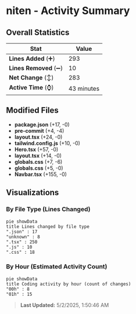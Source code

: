 # niten - Activity Summary 

## Overall Statistics

| Stat                   | Value                                                             |
| ---------------------- | ----------------------------------------------------------------- |
| **Lines Added** (➕)   | 293                                          |
| **Lines Removed** (➖) | 10                                        |
| **Net Change** (↕)    | 283                |
| **Active Time** (⌚)   | 43 minutes |


## Modified Files
- **package.json** (+17, -0)
- **pre-commit** (+4, -4)
- **layout.tsx** (+24, -0)
- **tailwind.config.js** (+10, -0)
- **Hero.tsx** (+57, -0)
- **layout.tsx** (+14, -0)
- **globals.css** (+7, -6)
- **globals.css** (+5, -0)
- **Navbar.tsx** (+155, -0)

## Visualizations

### By File Type (Lines Changed)

```mermaid
pie showData
title Lines changed by file type
".json" : 17
"unknown" : 8
".tsx" : 250
".js" : 10
".css" : 18
```

### By Hour (Estimated Activity Count)

```mermaid
pie showData
title Coding activity by hour (count of changes)
"00h" : 8
"01h" : 15
```


> **Last Updated:** 5/2/2025, 1:50:46 AM
